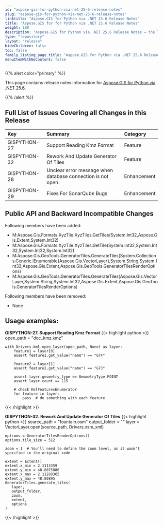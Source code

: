 ```yaml
---
id: "aspose-gis-for-python-via-net-25-6-release-notes"
slug: "aspose-gis-for-python-via-net-25-6-release-notes"
linktitle: "Aspose.GIS for Python via .NET 25.6 Release Notes"
title: "Aspose.GIS for for Python via .NET 25.6 Release Notes"
weight: 100
description: "Aspose.GIS for Python via .NET 25.6 Release Notes – the latest updates and fixes."
type: "repository"
layout: "release"
hideChildren: false
toc: false
family_listing_page_title: "Aspose.GIS for Python via .NET 25.6 Release Notes"
menuItemWithNoContent: false
---
```


{{% alert color="primary" %}}

This page contains release notes information for [Aspose.GIS for Python via .NET 25.6](https://pypi.org/project/aspose-gis-net/).

{{% /alert %}}

## **Full List of Issues Covering all Changes in this Release**

|**Key**     |**Summary**                                                       |**Category**|
|:-----------|:-----------------------------------------------------------------|:-----------|
|GISPYTHON-27| Support Reading Kmz Format                                       |Feature     |
|GISPYTHON-32| Rework And Update Generator Of Tiles                             |Feature     |
|GISPYTHON-28| Unclear error message when database connection is not open.      |Enhancement |
|GISPYTHON-29| Fixes For SonarQube Bugs                                         |Enhancement |


## **Public API and Backward Incompatible Changes**
Following members have been added:

+ M:Aspose.Gis.Formats.XyzTile.XyzTiles.GetTiles(System.Int32,Aspose.Gis.Extent,System.Int32) 
+ M:Aspose.Gis.Formats.XyzTile.XyzTiles.GetTile(System.Int32,System.Int32,System.Int32,System.Int32) 
+ M:Aspose.Gis.GeoTools.GeneratorTiles.GenerateTiles(System.Collections.Generic.IEnumerable{Aspose.Gis.VectorLayer},System.String,System.Int32,Aspose.Gis.Extent,Aspose.Gis.GeoTools.GeneratorTilesRenderOptions) 
+ M:Aspose.Gis.GeoTools.GeneratorTiles.GenerateTiles(Aspose.Gis.VectorLayer,System.String,System.Int32,Aspose.Gis.Extent,Aspose.Gis.GeoTools.GeneratorTilesRenderOptions)

Following members have been removed:
* None


## **Usage examples:**

**GISPYTHON-27. Support Reading Kmz Format**
{{< highlight python >}}
    open_path = "doc_kmz.kmz"

    with Drivers.kml.open_layer(open_path, None) as layer:
        feature1 = layer[0]
        assert feature1.get_value("name") == "G74"

        feature2 = layer[1]
        assert feature2.get_value("name") == "G73"

        assert layer.geometry_type == GeometryType.POINT
        assert layer.count == 115

        # check KmlFeaturesEnumerator
        for feature in layer:
            pass  # do something with each feature
{{< /highlight >}}

**GISPYTHON-32. Rework And Update Generator Of Tiles**
{{< highlight python >}}
    source_path = "fountain.osm"
    output_folder = ""
    layer = VectorLayer.open(source_path, Drivers.osm_xml)

    options = GeneratorTilesRenderOptions()
    options.tile_size = 512

    zoom = 1  # You'll need to define the zoom level, as it wasn't specified in the original code

    extent = Extent()
    extent.x_min = 2.1113359
    extent.y_min = 48.8075886
    extent.x_max = 2.11288365
    extent.y_max = 48.80895
    GeneratorTiles.generate_tiles(
       layer,
       output_folder,
       zoom,
       extent,
       options
    )
{{< /highlight >}}